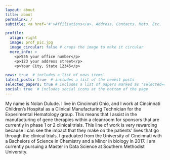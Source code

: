 ```yaml
---
layout: about
title: about
permalink: /
subtitle: <a href='#'>Affiliations</a>. Address. Contacts. Moto. Etc.

profile:
  align: right
  image: prof_pic.jpg
  image_circular: false # crops the image to make it circular
  more_info: >
    <p>555 your office number</p>
    <p>123 your address street</p>
    <p>Your City, State 12345</p>

news: true  # includes a list of news items
latest_posts: true  # includes a list of the newest posts
selected_papers: true # includes a list of papers marked as "selected={true}"
social: true  # includes social icons at the bottom of the page
---
```


My name is Nolan Dulude. I live in Cincinnati Ohio, and I work at Cincinnati Children’s Hospital as a Clinical Manufacturing Technician for the Experimental Hematology group. This means that I assist in the manufacturing of gene therapies within a cleanroom for sponsors that are currently in phase 1 or 2 clinical trials. This line of work is very rewarding because I can see the impact that they make on the patients' lives that go through the clinical trials. I graduated from the University of Cincinnati with a Bachelors of Science in Chemistry and a Minor in biology in 2017. I am currently pursuing a Master in Data Science at Southern Methodist University.

